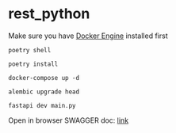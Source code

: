 # rest_python

Make sure you have [Docker Engine](https://docs.docker.com/engine/install/) installed first

```shell
poetry shell
```

```shell
poetry install
```

```shell
docker-compose up -d
```

```shell
alembic upgrade head
```

```shell
fastapi dev main.py
```

Open in browser SWAGGER doc: [link](http://127.0.0.1:8000/docs#/)